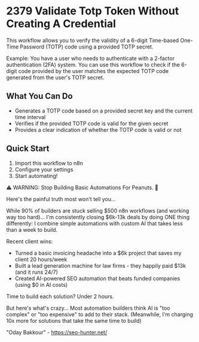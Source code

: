 # 2379 Validate Totp Token Without Creating A Credential

This workflow allows you to verify the validity of a 6-digit Time-based One-Time Password (TOTP) code using a provided TOTP secret.

Example: You have a user who needs to authenticate with a 2-factor authentication (2FA) system. You can use this workflow to check if the 6-digit code provided by the user matches the expected TOTP code generated from the user's TOTP secret.

## What You Can Do
- Generates a TOTP code based on a provided secret key and the current time interval
- Verifies if the provided TOTP code is valid for the given secret
- Provides a clear indication of whether the TOTP code is valid or not

## Quick Start
1. Import this workflow to n8n
2. Configure your settings
3. Start automating!

⚠️ WARNING: Stop Building Basic Automations For Peanuts. 🚫

Here's the painful truth most won't tell you...

While 90% of builders are stuck selling $500 n8n workflows (and working way too hard)...
I'm consistently closing $6k-13k deals by doing ONE thing differently:
I combine simple automations with custom AI that takes less than a week to build.

Recent client wins:
* Turned a basic invoicing headache into a $6k project that saves my client 20 hours/week
* Built a lead generation machine for law firms - they happily paid $13k (and it runs 24/7)
* Created AI-powered SEO automation that beats funded companies (using $0 in AI costs)

Time to build each solution? Under 2 hours.

But here's what's crazy...
Most automation builders think AI is "too complex" or "too expensive" to add to their stack.
(Meanwhile, I'm charging 10x more for solutions that take the same time to build)

"Oday Bakkour" - https://seo-hunter.net/
